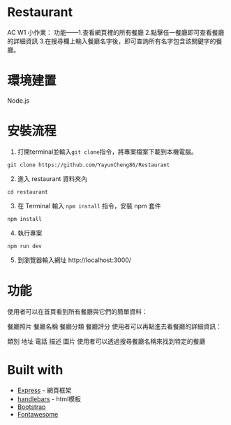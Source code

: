 # Restaurant
AC W1 小作業：
功能——1.查看網頁裡的所有餐廳 2.點擊任一餐廳即可查看餐廳的詳細資訊 3.在搜尋欄上輸入餐廳名字後，即可查詢所有名字包含該關鍵字的餐廳。

# 環境建置
Node.js

# 安裝流程
1. 打開terminal並輸入`git clone`指令，將專案檔案下載到本機電腦。
```console
git clone https://github.com/YayunCheng86/Restaurant
``` 
2. 進入 restaurant 資料夾內
```console
cd restaurant
```
3. 在 Terminal 輸入 `npm install` 指令，安裝 npm 套件
```console
npm install
```
4. 執行專案
```console
npm run dev
```
5. 到瀏覽器輸入網址 http://localhost:3000/

# 功能
使用者可以在首頁看到所有餐廳與它們的簡單資料：

餐廳照片
餐廳名稱
餐廳分類
餐廳評分
使用者可以再點進去看餐廳的詳細資訊：

類別
地址
電話
描述
圖片
使用者可以透過搜尋餐廳名稱來找到特定的餐廳

# Built with
* [Express](https://expressjs.com/zh-tw/) - 網頁框架
* [handlebars](https://handlebarsjs.com/) - html模板
* [Bootstrap](https://getbootstrap.com/) 
* [Fontawesome](https://fontawesome.com/)


